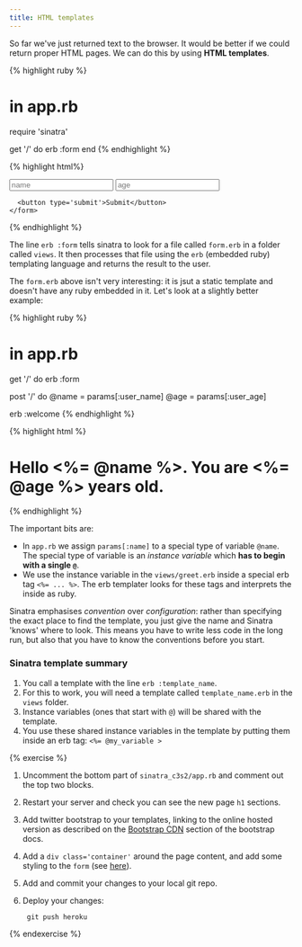 ```yaml
---
title: HTML templates
---
```


So far we've just returned text to the browser. It would be better if we could return proper HTML pages. We can do this by using **HTML templates**.

{% highlight ruby %}
# in app.rb

require 'sinatra'

get '/' do
  erb :form
end
{% endhighlight %}

{% highlight html%}
<!-- in views/form.erb -->

<!DOCTYPE html>
<html>
<head>
  <title>Barman 2.0</title>
</head>
<body>
  <div class='container'>
    <form method="post" action='/'>
      <input type='text' name='user_name' placeholder='name'>
      <input type='text' name='user_age' placeholder='age'>

      <button type='submit'>Submit</button>
    </form>
  </div>
</body>
</html>
{% endhighlight %}

The line `erb :form` tells sinatra to look for a file called `form.erb` in a folder called `views`. It then processes that file using the `erb` (embedded ruby) templating language and returns the result to the user.

The `form.erb` above isn't very interesting: it is jsut a static template and doesn't have any ruby embedded in it. Let's look at a slightly better example:

{% highlight ruby %}
# in app.rb

get '/' do
  erb :form

post '/' do
  @name = params[:user_name]
  @age  = params[:user_age]

  erb :welcome
{% endhighlight %}

{% highlight html %}
<!-- in views/welcome.erb  -->

<!DOCTYPE html>
<html>
<head>
    <title>hello</title>
</head>
<body>
    <h1>Hello <%= @name %>. You are <%= @age %> years old.</h1>
</body>
</html>
{% endhighlight %}

The important bits are:

* In `app.rb` we assign `params[:name]` to a special type of variable `@name`. The special type of variable is an *instance variable* which **has to begin with a single `@`**.
* We use the instance variable in the `views/greet.erb` inside a special erb tag `<%= ... %>`. The erb templater looks for these tags and interprets the inside as ruby.

Sinatra emphasises *convention* over *configuration*: rather than specifying the exact place to find the template, you just give the name and Sinatra 'knows' where to look. This means you have to write less code in the long run, but also that you have to know the conventions before you start.

<div class="panel panel-primary">
  <div class="panel-heading">
    <h3 class="panel-title">Sinatra template summary</h3>
  </div>
  <div class='panel-body'>
   <ol>
      <li>You call a template with the line <code>erb :template_name</code>.</li>
      <li>For this to work, you will need a template called <code>template_name.erb</code> in the <code>views</code> folder.</li>
      <li>Instance variables (ones that start with <code>@</code>) will be shared with the template.</li>
      <li>You use these shared instance variables in the template by putting them inside an erb tag: <code>&lt;%= @my_variable &gt;</code> </li>
    </ol> 
  </div>
</div>


{% exercise %}
1. Uncomment the bottom part of `sinatra_c3s2/app.rb` and comment out the top two blocks.
2. Restart your server and check you can see the new page `h1` sections.
3. Add twitter bootstrap to your templates, linking to the online hosted version as described on the [Bootstrap CDN](http://getbootstrap.com/getting-started/#download-cdn) section of the bootstrap docs.
4. Add a `div class='container'` around the page content, and add some styling to the `form` (see [here](http://getbootstrap.com/css/#forms)).
5. Add and commit your changes to your local git repo.
6. Deploy your changes:

        git push heroku

{% endexercise %}